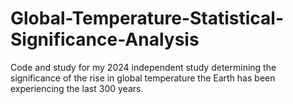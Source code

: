 # Global-Temperature-Statistical-Significance-Analysis
Code and study for my 2024 independent study determining the significance of the rise in global temperature the Earth has been experiencing the last 300 years.
